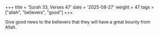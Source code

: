 +++
title = 'Surah 33, Verses 47'
date = '2025-08-27'
weight = 47
tags = ["allah", "believers", "good"]
+++

Give good news to the believers that they will have a great bounty from Allah.